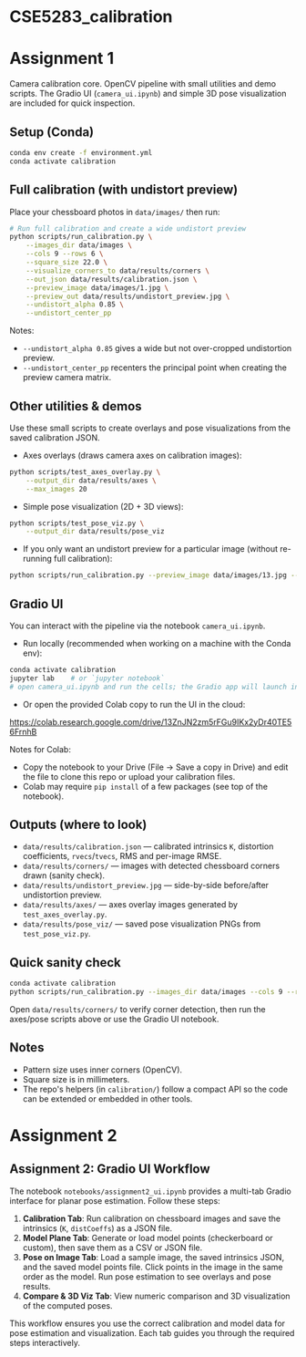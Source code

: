 # CSE5283_calibration
# Assignment 1
Camera calibration core. OpenCV pipeline with small utilities and demo scripts. The Gradio UI (`camera_ui.ipynb`) and simple 3D pose visualization are included for quick inspection.

## Setup (Conda)
```bash
conda env create -f environment.yml
conda activate calibration
```

## Full calibration (with undistort preview)
Place your chessboard photos in `data/images/` then run:

```bash
# Run full calibration and create a wide undistort preview
python scripts/run_calibration.py \
	--images_dir data/images \
	--cols 9 --rows 6 \
	--square_size 22.0 \
	--visualize_corners_to data/results/corners \
	--out_json data/results/calibration.json \
	--preview_image data/images/1.jpg \
	--preview_out data/results/undistort_preview.jpg \
	--undistort_alpha 0.85 \
	--undistort_center_pp
```

Notes:
- `--undistort_alpha 0.85` gives a wide but not over-cropped undistortion preview.
- `--undistort_center_pp` recenters the principal point when creating the preview camera matrix.

## Other utilities & demos
Use these small scripts to create overlays and pose visualizations from the saved calibration JSON.

- Axes overlays (draws camera axes on calibration images):

```bash
python scripts/test_axes_overlay.py \
	--output_dir data/results/axes \
	--max_images 20
```

- Simple pose visualization (2D + 3D views):

```bash
python scripts/test_pose_viz.py \
	--output_dir data/results/pose_viz
```

- If you only want an undistort preview for a particular image (without re-running full calibration):

```bash
python scripts/run_calibration.py --preview_image data/images/13.jpg --undistort_alpha 0.85 --preview_out data/results/undistort_preview.jpg --undistort_center_pp
```

## Gradio UI
You can interact with the pipeline via the notebook `camera_ui.ipynb`.

- Run locally (recommended when working on a machine with the Conda env):

```bash
conda activate calibration
jupyter lab    # or `jupyter notebook`
# open camera_ui.ipynb and run the cells; the Gradio app will launch in a browser tab
```

- Or open the provided Colab copy to run the UI in the cloud:

https://colab.research.google.com/drive/13ZnJN2zm5rFGu9IKx2yDr40TE56FrnhB

Notes for Colab:
- Copy the notebook to your Drive (File -> Save a copy in Drive) and edit the file to clone this repo or upload your calibration files.
- Colab may require `pip install` of a few packages (see top of the notebook).

## Outputs (where to look)
- `data/results/calibration.json` — calibrated intrinsics `K`, distortion coefficients, `rvecs`/`tvecs`, RMS and per-image RMSE.
- `data/results/corners/` — images with detected chessboard corners drawn (sanity check).
- `data/results/undistort_preview.jpg` — side-by-side before/after undistortion preview.
- `data/results/axes/` — axes overlay images generated by `test_axes_overlay.py`.
- `data/results/pose_viz/` — saved pose visualization PNGs from `test_pose_viz.py`.

## Quick sanity check
```bash
conda activate calibration
python scripts/run_calibration.py --images_dir data/images --cols 9 --rows 6 --square_size 22.0 --visualize_corners_to data/results/corners --out_json data/results/calibration.json
```

Open `data/results/corners/` to verify corner detection, then run the axes/pose scripts above or use the Gradio UI notebook.

## Notes
- Pattern size uses inner corners (OpenCV).
- Square size is in millimeters.
- The repo's helpers (in `calibration/`) follow a compact API so the code can be extended or embedded in other tools.

# Assignment 2
## Assignment 2: Gradio UI Workflow

The notebook `notebooks/assignment2_ui.ipynb` provides a multi-tab Gradio interface for planar pose estimation. Follow these steps:

1. **Calibration Tab**: Run calibration on chessboard images and save the intrinsics (`K`, `distCoeffs`) as a JSON file.
2. **Model Plane Tab**: Generate or load model points (checkerboard or custom), then save them as a CSV or JSON file.
3. **Pose on Image Tab**: Load a sample image, the saved intrinsics JSON, and the saved model points file. Click points in the image in the same order as the model. Run pose estimation to see overlays and pose results.
4. **Compare & 3D Viz Tab**: View numeric comparison and 3D visualization of the computed poses.

This workflow ensures you use the correct calibration and model data for pose estimation and visualization. Each tab guides you through the required steps interactively.